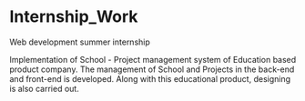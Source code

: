 # Internship_Work
Web development summer internship 

Implementation of School - Project management system of Education based product company. The management of School and Projects in the back-end and front-end is developed. Along with this educational product, designing is also carried out.
